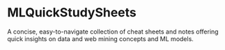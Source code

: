 # MLQuickStudySheets
A concise, easy-to-navigate collection of cheat sheets and notes offering quick insights on data and web mining concepts and ML models.

